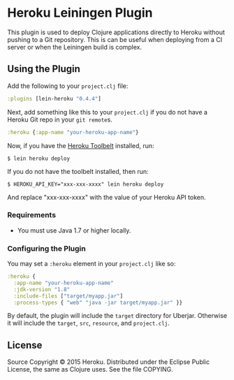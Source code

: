 Heroku Leiningen Plugin
=================

This plugin is used to deploy Clojure applications directly to Heroku without pushing to a Git repository.
This is can be useful when deploying from a CI server or when the Leiningen build is complex.

## Using the Plugin

Add the following to your `project.clj` file:

```clj
:plugins [lein-heroku "0.4.4"]
```

Next, add something like this to your `project.clj` if you do not have a Heroku Git repo in your `git remote`s.

```clj
:heroku {:app-name "your-heroku-app-name"}
```

Now, if you have the [Heroku Toolbelt](https://toolbelt.heroku.com/) installed, run:

```sh-session
$ lein heroku deploy
```

If you do not have the toolbelt installed, then run:

```sh-session
$ HEROKU_API_KEY="xxx-xxx-xxxx" lein heroku deploy
```

And replace "xxx-xxx-xxxx" with the value of your Heroku API token.

### Requirements

+  You must use Java 1.7 or higher locally.

### Configuring the Plugin

You may set a `:heroku` element in your `project.clj` like so:

```clj
:heroku {
  :app-name "your-heroku-app-name"
  :jdk-version "1.8"
  :include-files ["target/myapp.jar"]
  :process-types { "web" "java -jar target/myapp.jar" }}
```

By default, the plugin will include the `target` directory for Uberjar.
Otherwise it will include the `target`, `src`, `resource`, and `project.clj`.


## License

Source Copyright © 2015 Heroku.
Distributed under the Eclipse Public License, the same as Clojure
uses. See the file COPYING.
